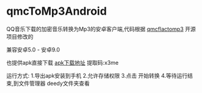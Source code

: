 # qmcToMp3Android

QQ音乐下载的加密音乐转换为Mp3的安卓客户端,代码根据 [qmcflactomp3](https://github.com/OnlyPiglet/qmcflactomp3) 开源项目修改的

兼容安卓5.0 - 安卓9.0

也提供apk直接下载
[apk下载地址](https://pan.baidu.com/s/1AhJhbmAW80_qfvEvY-Kijg) 
提取码:x3me

运行方式:
1.导出apk安装到手机
2.允许存储权限
3.点击 开始转换
4.等待运行结束,到文件管理器 deedy文件夹查看
